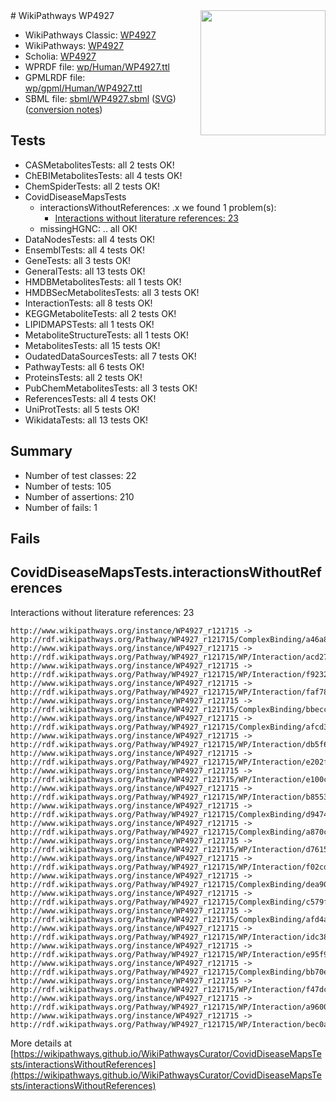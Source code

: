 <img style="float: right; width: 200px" src="../logo.png" />
# WikiPathways WP4927

* WikiPathways Classic: [WP4927](https://classic.wikipathways.org/instance/WP4927)
* WikiPathways: [WP4927](https://identifiers.org/wikipathways:WP4927)
* Scholia: [WP4927](https://scholia.toolforge.org/wikipathways/WP4927)
* WPRDF file: [wp/Human/WP4927.ttl](../wp/Human/WP4927.ttl)
* GPMLRDF file: [wp/gpml/Human/WP4927.ttl](../wp/gpml/Human/WP4927.ttl)
* SBML file: [sbml/WP4927.sbml](../sbml/WP4927.sbml) ([SVG](../sbml/WP4927.svg)) ([conversion notes](../sbml/WP4927.txt))

## Tests
* CASMetabolitesTests: all 2 tests OK!
* ChEBIMetabolitesTests: all 4 tests OK!
* ChemSpiderTests: all 2 tests OK!
* CovidDiseaseMapsTests
    * interactionsWithoutReferences: .x we found 1 problem(s):
        * [Interactions without literature references: 23](#9701cd03)
    * missingHGNC: .. all OK!
* DataNodesTests: all 4 tests OK!
* EnsemblTests: all 4 tests OK!
* GeneTests: all 3 tests OK!
* GeneralTests: all 13 tests OK!
* HMDBMetabolitesTests: all 1 tests OK!
* HMDBSecMetabolitesTests: all 3 tests OK!
* InteractionTests: all 8 tests OK!
* KEGGMetaboliteTests: all 2 tests OK!
* LIPIDMAPSTests: all 1 tests OK!
* MetaboliteStructureTests: all 1 tests OK!
* MetabolitesTests: all 15 tests OK!
* OudatedDataSourcesTests: all 7 tests OK!
* PathwayTests: all 6 tests OK!
* ProteinsTests: all 2 tests OK!
* PubChemMetabolitesTests: all 3 tests OK!
* ReferencesTests: all 4 tests OK!
* UniProtTests: all 5 tests OK!
* WikidataTests: all 13 tests OK!


## Summary

* Number of test classes: 22
* Number of tests: 105
* Number of assertions: 210
* Number of fails: 1

## Fails

<a name="9701cd03" />

## CovidDiseaseMapsTests.interactionsWithoutReferences

Interactions without literature references: 23
```
http://www.wikipathways.org/instance/WP4927_r121715 -> http://rdf.wikipathways.org/Pathway/WP4927_r121715/ComplexBinding/a46a8
http://www.wikipathways.org/instance/WP4927_r121715 -> http://rdf.wikipathways.org/Pathway/WP4927_r121715/WP/Interaction/acd27
http://www.wikipathways.org/instance/WP4927_r121715 -> http://rdf.wikipathways.org/Pathway/WP4927_r121715/WP/Interaction/f9232
http://www.wikipathways.org/instance/WP4927_r121715 -> http://rdf.wikipathways.org/Pathway/WP4927_r121715/WP/Interaction/faf78
http://www.wikipathways.org/instance/WP4927_r121715 -> http://rdf.wikipathways.org/Pathway/WP4927_r121715/ComplexBinding/bbecc
http://www.wikipathways.org/instance/WP4927_r121715 -> http://rdf.wikipathways.org/Pathway/WP4927_r121715/ComplexBinding/afcd3
http://www.wikipathways.org/instance/WP4927_r121715 -> http://rdf.wikipathways.org/Pathway/WP4927_r121715/WP/Interaction/db5f6
http://www.wikipathways.org/instance/WP4927_r121715 -> http://rdf.wikipathways.org/Pathway/WP4927_r121715/WP/Interaction/e202f
http://www.wikipathways.org/instance/WP4927_r121715 -> http://rdf.wikipathways.org/Pathway/WP4927_r121715/WP/Interaction/e100c
http://www.wikipathways.org/instance/WP4927_r121715 -> http://rdf.wikipathways.org/Pathway/WP4927_r121715/WP/Interaction/b8553
http://www.wikipathways.org/instance/WP4927_r121715 -> http://rdf.wikipathways.org/Pathway/WP4927_r121715/ComplexBinding/d9474
http://www.wikipathways.org/instance/WP4927_r121715 -> http://rdf.wikipathways.org/Pathway/WP4927_r121715/ComplexBinding/a870c
http://www.wikipathways.org/instance/WP4927_r121715 -> http://rdf.wikipathways.org/Pathway/WP4927_r121715/WP/Interaction/d7615
http://www.wikipathways.org/instance/WP4927_r121715 -> http://rdf.wikipathways.org/Pathway/WP4927_r121715/WP/Interaction/f02cd
http://www.wikipathways.org/instance/WP4927_r121715 -> http://rdf.wikipathways.org/Pathway/WP4927_r121715/ComplexBinding/dea90
http://www.wikipathways.org/instance/WP4927_r121715 -> http://rdf.wikipathways.org/Pathway/WP4927_r121715/ComplexBinding/c579f
http://www.wikipathways.org/instance/WP4927_r121715 -> http://rdf.wikipathways.org/Pathway/WP4927_r121715/ComplexBinding/afd4a
http://www.wikipathways.org/instance/WP4927_r121715 -> http://rdf.wikipathways.org/Pathway/WP4927_r121715/WP/Interaction/idc381d3da
http://www.wikipathways.org/instance/WP4927_r121715 -> http://rdf.wikipathways.org/Pathway/WP4927_r121715/WP/Interaction/e95f9
http://www.wikipathways.org/instance/WP4927_r121715 -> http://rdf.wikipathways.org/Pathway/WP4927_r121715/ComplexBinding/bb70e
http://www.wikipathways.org/instance/WP4927_r121715 -> http://rdf.wikipathways.org/Pathway/WP4927_r121715/WP/Interaction/f47dc
http://www.wikipathways.org/instance/WP4927_r121715 -> http://rdf.wikipathways.org/Pathway/WP4927_r121715/WP/Interaction/a9600
http://www.wikipathways.org/instance/WP4927_r121715 -> http://rdf.wikipathways.org/Pathway/WP4927_r121715/WP/Interaction/bec0a
```

More details at [https://wikipathways.github.io/WikiPathwaysCurator/CovidDiseaseMapsTests/interactionsWithoutReferences](https://wikipathways.github.io/WikiPathwaysCurator/CovidDiseaseMapsTests/interactionsWithoutReferences)

